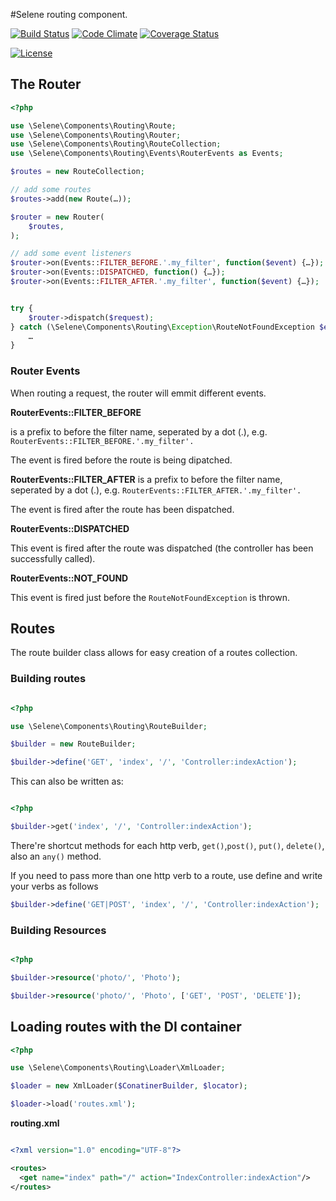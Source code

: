#Selene routing component.

[![Build Status](https://travis-ci.org/seleneapp/routing.svg?branch=development)](https://travis-ci.org/seleneapp/routing)
[![Code Climate](https://codeclimate.com/github/seleneapp/routing.png)](https://codeclimate.com/github/seleneapp/routing)
[![Coverage Status](https://coveralls.io/repos/seleneapp/routing/badge.png?branch=development)](https://coveralls.io/r/seleneapp/routing?branch=development)

[![License](https://poser.pugx.org/selene/routing/license.png)](https://packagist.org/packages/selene/routing)

## The Router


```php
<?php

use \Selene\Components\Routing\Route;
use \Selene\Components\Routing\Router;
use \Selene\Components\Routing\RouteCollection;
use \Selene\Components\Routing\Events\RouterEvents as Events;

$routes = new RouteCollection;

// add some routes
$routes->add(new Route(…));

$router = new Router(
    $routes,
);

// add some event listeners
$router->on(Events::FILTER_BEFORE.'.my_filter', function($event) {…});
$router->on(Events::DISPATCHED, function() {…});
$router->on(Events::FILTER_AFTER.'.my_filter', function($event) {…});


try {
    $router->dispatch($request);
} catch (\Selene\Components\Routing\Exception\RouteNotFoundException $e) {
    …    
}
```

### Router Events

When routing a request, the router will emmit different events.

__RouterEvents::FILTER_BEFORE__

is a prefix to before the filter name, seperated by a dot (.), e.g.
`RouterEvents::FILTER_BEFORE.'.my_filter'.`

The event is fired before the route is being dipatched.

__RouterEvents::FILTER_AFTER__
is a prefix to before the filter name, seperated by a dot (.), e.g.
`RouterEvents::FILTER_AFTER.'.my_filter'.`

The event is fired after the route has been dispatched.

__RouterEvents::DISPATCHED__

This event is fired after the route was dispatched (the controller has been
successfully called).

__RouterEvents::NOT_FOUND__

This event is fired just before the `RouteNotFoundException` is thrown.

## Routes

The route builder class allows for easy creation of a routes collection.

### Building routes

```php

<?php

use \Selene\Components\Routing\RouteBuilder;

$builder = new RouteBuilder;

$builder->define('GET', 'index', '/', 'Controller:indexAction');

```
This can also be written as: 

```php

<?php

$builder->get('index', '/', 'Controller:indexAction');

```

There're shortcut methods for each http verb, `get()`,`post()`, `put()`, `delete()`, also an `any()` method.

If you need to pass more than one http verb to a route, use define and write
your verbs as follows

```php
$builder->define('GET|POST', 'index', '/', 'Controller:indexAction');

```

### Building Resources
```php

<?php

$builder->resource('photo/', 'Photo');

$builder->resource('photo/', 'Photo', ['GET', 'POST', 'DELETE']);

```


## Loading routes with the DI container


```php
<?php

use \Selene\Components\Routing\Loader\XmlLoader;

$loader = new XmlLoader($ConatinerBuilder, $locator);

$loader->load('routes.xml');

```
__routing.xml__

```xml

<?xml version="1.0" encoding="UTF-8"?>

<routes>
  <get name="index" path="/" action="IndexController:indexAction"/>
</routes>

```
